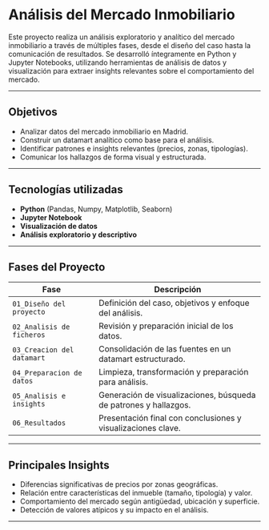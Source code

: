 #  Análisis del Mercado Inmobiliario

Este proyecto realiza un análisis exploratorio y analítico del mercado inmobiliario a través de múltiples fases, desde el diseño del caso hasta la comunicación de resultados. Se desarrolló íntegramente en Python y Jupyter Notebooks, utilizando herramientas de análisis de datos y visualización para extraer insights relevantes sobre el comportamiento del mercado.

---

##  Objetivos

- Analizar datos del mercado inmobiliario en Madrid.
- Construir un datamart analítico como base para el análisis.
- Identificar patrones e insights relevantes (precios, zonas, tipologías).
- Comunicar los hallazgos de forma visual y estructurada.

---

##  Tecnologías utilizadas

- **Python** (Pandas, Numpy, Matplotlib, Seaborn)
- **Jupyter Notebook**
- **Visualización de datos**
- **Análisis exploratorio y descriptivo**

---

##  Fases del Proyecto

| Fase | Descripción |
|------|-------------|
| `01_Diseño del proyecto` | Definición del caso, objetivos y enfoque del análisis. |
| `02_Analisis de ficheros` | Revisión y preparación inicial de los datos. |
| `03_Creacion del datamart` | Consolidación de las fuentes en un datamart estructurado. |
| `04_Preparacion de datos` | Limpieza, transformación y preparación para análisis. |
| `05_Analisis e insights` | Generación de visualizaciones, búsqueda de patrones y hallazgos. |
| `06_Resultados` | Presentación final con conclusiones y visualizaciones clave. |

---

##  Principales Insights

- Diferencias significativas de precios por zonas geográficas.
- Relación entre características del inmueble (tamaño, tipología) y valor.
- Comportamiento del mercado según antigüedad, ubicación y superficie.
- Detección de valores atípicos y su impacto en el análisis.

---

